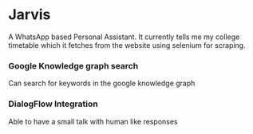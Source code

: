 # Jarvis

A WhatsApp based Personal Assistant. It currently tells me my college timetable which it fetches from the website using selenium for scraping.

### Google Knowledge graph search

Can search for keywords in the google knowledge graph

### DialogFlow Integration

Able to have a small talk with human like responses
